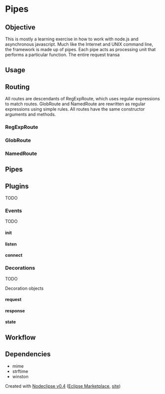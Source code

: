 # Pipes

## Objective

This is mostly a learning exercise in how to work with node.js and asynchronous javascript.
Much like the Internet and UNIX command line, the framework is made up of pipes.  Each pipe
acts as processing unit that performs a particular function.  The entire request transa 

## Usage

## Routing

All routes are descendants of RegExpRoute, which uses regular expressions to match routes.
GlobRoute and NamedRoute are rewritten as regular expressions using simple rules.  All routes have the
same constructor arguments and methods.

### RegExpRoute

### GlobRoute

### NamedRoute

## Pipes

## Plugins

TODO

### Events

TODO

#### init

#### listen

#### connect

### Decorations

TODO

Decoration objects

#### request

#### response

#### state

## Workflow

###

## Dependencies

* mime
* strftime
* winston

Created with [Nodeclipse v0.4](https://github.com/Nodeclipse/nodeclipse-1)
 ([Eclipse Marketplace](http://marketplace.eclipse.org/content/nodeclipse), [site](http://www.nodeclipse.org))   
